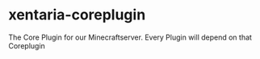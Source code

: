 # xentaria-coreplugin
The Core Plugin for our Minecraftserver. Every Plugin will depend on that Coreplugin

